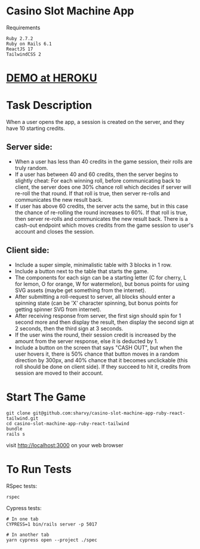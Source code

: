 # Casino Slot Machine App 
Requirements
```
Ruby 2.7.2
Ruby on Rails 6.1
ReactJS 17
TailwindCSS 2
```
# [DEMO at HEROKU](https://slot-machine-2021.herokuapp.com/)
# Task Description
When a user opens the app, a session is created on the server, and they have 10 starting credits.
## Server side:
- When a user has less than 40 credits in the game session, their rolls are truly random.
- If a user has between 40 and 60 credits, then the server begins to slightly cheat:
For each winning roll, before communicating back to client, the server does one 30% chance roll which decides if server will re-roll the that round. If that roll is true, then server re-rolls and communicates the new result back.
- If user has above 60 credits, the server acts the same, but in this case the chance of re-rolling the round increases to 60%. If that roll is true, then server re-rolls and communicates the new result back.
There is a cash-out endpoint which moves credits from the game session to user's account and closes the session.
## Client side:
- Include a super simple, minimalistic table with 3 blocks in 1 row.
- Include a button next to the table that starts the game.
- The components for each sign can be a starting letter (C for cherry, L for lemon, O for orange, W for watermelon), but bonus points for using SVG assets (maybe get something from the internet).
- After submitting a roll-request to server, all blocks should enter a spinning state (can be 'X' character spinning, but bonus points for getting spinner SVG from internet).
- After receiving response from server, the first sign should spin for 1 second more and then display the result, then display the second sign at 2 seconds, then the third sign at 3 seconds.
- If the user wins the round, their session credit is increased by the amount from the server response, else it is deducted by 1.
- Include a button on the screen that says "CASH OUT", but when the user hovers it, there is 50% chance that button moves in a random direction by 300px, and 40% chance that it becomes unclickable (this roll should be done on client side). If they succeed to hit it, credits from session are moved to their account.

# Start The Game
```
git clone git@github.com:sharvy/casino-slot-machine-app-ruby-react-tailwind.git
cd casino-slot-machine-app-ruby-react-tailwind
bundle
rails s
```
visit [http://localhost:3000](http://localhost:3000) on your web browser
# To Run Tests
RSpec tests:
```
rspec
```
Cypress tests:
```
# In one tab
CYPRESS=1 bin/rails server -p 5017

# In another tab
yarn cypress open --project ./spec
```
